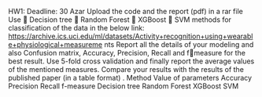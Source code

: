 HW1:
Deadline: 30 Azar
Upload the code and the report (pdf) in a rar file 
Use 
 Decision tree
 Random Forest
 XGBoost
 SVM
methods for classification of the data in the below link:
https://archive.ics.uci.edu/ml/datasets/Activity+recognition+using+wearable+physiological+measureme
nts
Report all the details of your modeling and also Confusion matrix, Accuracy, Precision, Recall and fmeasure for the best result. Use 5-fold cross validation and finally report the average values of the 
mentioned measures.
Compare your results with the results of the published paper (in a table format) .
Method Value of parameters Accuracy Precision Recall f-measure
Decision tree
Random Forest
XGBoost 
SVM
